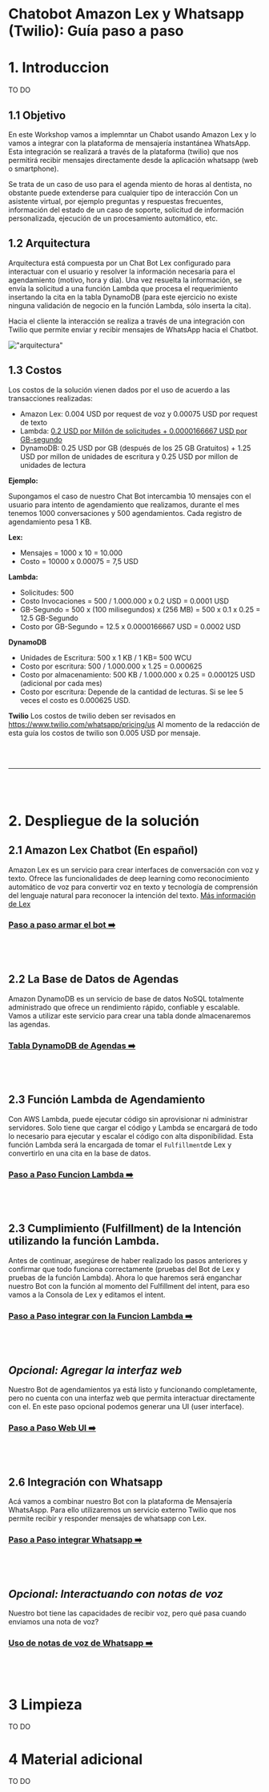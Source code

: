 # Chatobot Amazon Lex y Whatsapp (Twilio): Guía paso a paso

# 1. Introduccion 

TO DO

## 1.1 Objetivo

En este Workshop vamos a implemntar un Chabot usando Amazon Lex y lo vamos a integrar con la plataforma de mensajería instantánea WhatsApp. Esta integración se realizará a través de la plataforma (twilio) que nos permitirá recibir mensajes directamente desde la aplicación whatsapp (web o smartphone).

Se trata de un caso de uso para el agenda miento de horas al dentista, no obstante puede extenderse para cualquier tipo de interacción Con un asistente virtual, por ejemplo preguntas y respuestas frecuentes, información del estado de un caso de soporte, solicitud de información personalizada, ejecución de un procesamiento automático, etc.


## 1.2 Arquitectura

Arquitectura está compuesta por un Chat Bot Lex configurado para interactuar con el usuario y resolver la información necesaria para el agendamiento (motivo,  hora y día). Una vez resuelta la información, se envía la solicitud a una función Lambda que procesa el requerimiento insertando la cita en la tabla DynamoDB (para este ejercicio no existe ninguna validación de negocio en la función Lambda, sólo inserta la cita).

Hacia el cliente la interacción se realiza a través de una integración con Twilio que permite enviar y recibir mensajes de WhatsApp hacia el Chatbot.


!["arquitectura"](img/whatsapp_lex.jpg)

## 1.3 Costos

Los costos de la solución vienen dados por el uso de acuerdo a las transacciones realizadas:
* Amazon Lex: 0.004 USD por request de voz y 0.00075 USD por request de texto
* Lambda: [0.2 USD por Millón de solicitudes + 0.0000166667 USD por GB-segundo](https://aws.amazon.com/lambda/pricing/) 
* DynamoDB: 0.25 USD por GB (después de los 25 GB Gratuitos) + 1.25 USD por millon de unidades de escritura y 0.25 USD por millon de unidades de lectura

**Ejemplo:**

Supongamos el caso de nuestro Chat Bot intercambia 10 mensajes con el usuario para intento de agendamiento que realizamos, durante el mes tenemos 1000 conversaciones y 500 agendamientos. Cada registro de agendamiento pesa 1 KB.

**Lex:** 
* Mensajes  = 1000 x 10 = 10.000 
* Costo  = 10000 x 0.00075 = 7,5 USD

**Lambda:**
* Solicitudes: 500
* Costo Invocaciones = 500 / 1.000.000 x 0.2 USD = 0.0001 USD
* GB-Segundo = 500 x (100 milisegundos) x (256 MB)  =  500 x 0.1 x 0.25 = 12.5 GB-Segundo
* Costo por GB-Segundo = 12.5 x 0.0000166667 USD = 0.0002 USD

**DynamoDB**
* Unidades de Escritura: 500 x 1 KB / 1 KB= 500 WCU
* Costo por escritura: 500 / 1.000.000 x 1.25 = 0.000625
* Costo por almacenamiento: 500 KB / 1.000.000 x 0.25 = 0.000125 USD (adicional por cada mes)
* Costo por escritura: Depende de la cantidad de lecturas. Si se lee 5 veces el costo es 0.000625 USD.

**Twilio**
Los costos de twilio deben ser revisados en https://www.twilio.com/whatsapp/pricing/us
Al momento de la redacción de esta guía los costos de twilio son 0.005 USD por mensaje.

<br/><br/>
___
<br/><br/>


# 2. Despliegue de la solución

## 2.1 Amazon Lex Chatbot (En español)

Amazon Lex es un servicio para crear interfaces de conversación con voz y texto. Ofrece las funcionalidades de deep learning como reconocimiento automático de voz para convertir voz en texto y tecnología de comprensión del lenguaje natural para reconocer la intención del texto. [Más información de Lex](https://aws.amazon.com/es/lex/)

### [Paso a paso armar el bot ➡️ ](README_Step_by_Step_Lex.md)

<br/><br/>

## 2.2 La Base de Datos de Agendas

Amazon DynamoDB es un servicio de base de datos NoSQL totalmente administrado que ofrece un rendimiento rápido, confiable y escalable. Vamos a utilizar este servicio para crear una tabla donde almacenaremos las agendas. 

### [Tabla DynamoDB de Agendas ➡️ ](README_Step_by_Step_Dynamo.md)

<br/><br/>


## 2.3 Función Lambda de Agendamiento

Con AWS Lambda, puede ejecutar código sin aprovisionar ni administrar servidores. Solo tiene que cargar el código y Lambda se encargará de todo lo necesario para ejecutar y escalar el código con alta disponibilidad. Esta función Lambda será la encargada de tomar el `Fulfillment`de Lex y convertirlo en una cita en la base de datos.

### [Paso a Paso Funcion Lambda ➡️ ](README_Step_by_Step_Lambda.md)

<br/><br/>


## 2.3 Cumplimiento (Fulfillment) de la Intención utilizando la función Lambda.

Antes de continuar, asegúrese de haber realizado los pasos anteriores y confirmar que todo funciona correctamente (pruebas del Bot de Lex y pruebas de la función Lambda). Ahora lo que haremos será enganchar nuestro Bot con la función al momento del Fulfillment del intent, para eso vamos a la Consola de Lex y editamos el intent.

### [Paso a Paso integrar con la Funcion Lambda ➡️ ](README_Step_by_Step_Integracion_Lambda.md)
<br/><br/>

## _Opcional: Agregar la interfaz web_

Nuestro Bot de agendamientos ya está listo y funcionando completamente, pero no cuenta con una interfaz web que permita interactuar directamente con el. En este paso opcional podemos generar una UI (user interface).

### [Paso a Paso Web UI ➡️ ](README_Step_by_Step_Web.md)
<br/><br/>

## 2.6 Integración con Whatsapp

Acá vamos a combinar nuestro Bot con la plataforma de Mensajería WhatsAspp. Para ello utilizaremos un servicio externo Twilio que nos permite recibir y responder mensajes de whatsapp con Lex.

### [Paso a Paso integrar Whatsapp ➡️ ](README_Step_by_Step_Integracion_Whatsapp.md)
<br/><br/>

## _Opcional: Interactuando con notas de voz_

Nuestro bot tiene las capacidades de recibir voz, pero qué pasa cuando enviamos una nota de voz?

### [Uso de notas de voz de Whatsapp ➡️ ](README_Step_by_Step_Integracion_Whatsapp_voz.md)
<br/><br/>

# 3 Limpieza

TO DO

# 4 Material adicional

TO DO

